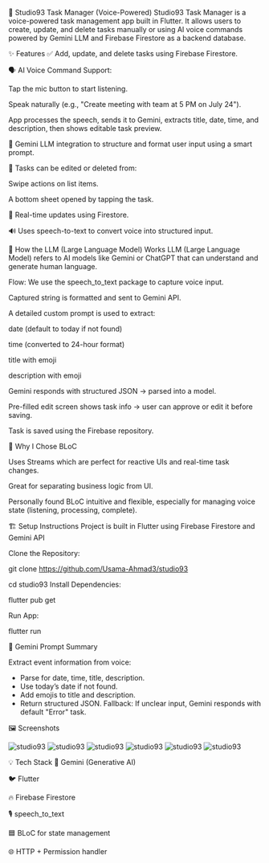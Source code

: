 📱 Studio93 Task Manager (Voice-Powered)
Studio93 Task Manager is a voice-powered task management app built in Flutter. It allows users to create, update, and delete tasks manually or using AI voice commands powered by Gemini LLM and Firebase Firestore as a backend database.

✨ Features
✅ Add, update, and delete tasks using Firebase Firestore.

🗣️ AI Voice Command Support:

Tap the mic button to start listening.

Speak naturally (e.g., "Create meeting with team at 5 PM on July 24").

App processes the speech, sends it to Gemini, extracts title, date, time, and description, then shows editable task preview.

🧠 Gemini LLM integration to structure and format user input using a smart prompt.

📝 Tasks can be edited or deleted from:

Swipe actions on list items.

A bottom sheet opened by tapping the task.

🔄 Real-time updates using Firestore.

🔊 Uses speech-to-text to convert voice into structured input.

🧠 How the LLM (Large Language Model) Works
LLM (Large Language Model) refers to AI models like Gemini or ChatGPT that can understand and generate human language.

Flow:
We use the speech_to_text package to capture voice input.

Captured string is formatted and sent to Gemini API.

A detailed custom prompt is used to extract:

date (default to today if not found)

time (converted to 24-hour format)

title with emoji

description with emoji

Gemini responds with structured JSON → parsed into a model.

Pre-filled edit screen shows task info → user can approve or edit it before saving.

Task is saved using the Firebase repository.

🧱 Why I Chose BLoC

Uses Streams which are perfect for reactive UIs and real-time task changes.

Great for separating business logic from UI.

Personally found BLoC intuitive and flexible, especially for managing voice state (listening, processing, complete).

🏗 Setup Instructions
Project is built in Flutter using Firebase Firestore and Gemini API

Clone the Repository:

git clone https://github.com/Usama-Ahmad3/studio93

cd studio93
Install Dependencies:

flutter pub get

Run App:

flutter run

🧠 Gemini Prompt Summary

Extract event information from voice:
- Parse for date, time, title, description.
- Use today’s date if not found.
- Add emojis to title and description.
- Return structured JSON.
  Fallback: If unclear input, Gemini responds with default "Error" task.

🖼 Screenshots

![studio93](screenshots/Screenshot_1.jpg)
![studio93](screenshots/Screenshot_2.jpg)
![studio93](screenshots/Screenshot_3.jpg)
![studio93](screenshots/Screenshot_4.jpg)
![studio93](screenshots/Screenshot_5.jpg)
![studio93](screenshots/Screenshot_6.jpg)

💡 Tech Stack
🧠 Gemini (Generative AI)

🐦 Flutter

🔥 Firebase Firestore

🎙 speech_to_text

🟦 BLoC for state management

🌐 HTTP + Permission handler
